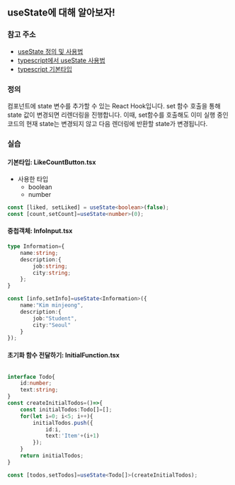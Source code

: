 ## useState에 대해 알아보자!
### 참고 주소
- [useState 정의 및 사용법](https://ko.react.dev/reference/react/useState)
- [typescript에서 useState 사용법](https://velog.io/@velopert/using-hooks-with-typescript)
- [typescript 기본타입](https://joshua1988.github.io/ts/guide/basic-types.html#%ED%83%80%EC%9E%85%EC%8A%A4%ED%81%AC%EB%A6%BD%ED%8A%B8-%EA%B8%B0%EB%B3%B8-%ED%83%80%EC%9E%85)

### 정의
컴포넌트에 state 변수를 추가할 수 있는 React Hook입니다.
set 함수 호출을 통해 state 값이 변경되면 리렌더링을 진행합니다. 이때, set함수를 호출해도 이미 실행 중인 코드의 현재 state는 변경되지 않고 다음 렌더링에 반환할 state가 변경됩니다.

### 실습
#### 기본타입: LikeCountButton.tsx
- 사용한 타입    
    - boolean
    - number
```ts
const [liked, setLiked] = useState<boolean>(false);
const [count,setCount]=useState<number>(0);
```
#### 중첩객체: InfoInput.tsx
```ts
type Information={
    name:string;
    description:{
        job:string;
        city:string;
    };
}

const [info,setInfo]=useState<Information>({
    name:"Kim minjeong",
    description:{
        job:"Student",
        city:"Seoul"
    }
});
```
#### 초기화 함수 전달하기: InitialFunction.tsx
```ts

interface Todo{
    id:number;
    text:string;
}
const createInitialTodos=()=>{
    const initialTodos:Todo[]=[];
    for(let i=0; i<5; i++){
        initialTodos.push({
            id:i,
            text:'Item'+(i+1)
        });
    }
    return initialTodos;
}

const [todos,setTodos]=useState<Todo[]>(createInitialTodos);


```